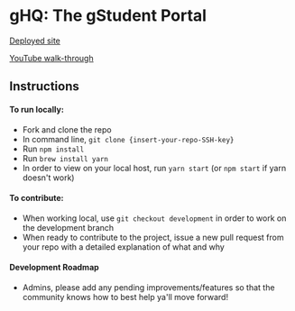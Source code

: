 # gHQ: The gStudent Portal

[Deployed site](https://galvanize-hq.firebaseapp.com)

[YouTube walk-through](https://youtu.be/EAK5nqIcGGo)

## Instructions

#### To run locally:
- Fork and clone the repo
- In command line, `git clone {insert-your-repo-SSH-key}`
- Run `npm install`
- Run `brew install yarn`
- In order to view on your local host, run `yarn start` (or `npm start` if yarn doesn't work)

#### To contribute:
- When working local, use `git checkout development` in order to work on the development branch
- When ready to contribute to the project, issue a new pull request from your repo with a detailed explanation of what and why

#### Development Roadmap
- Admins, please add any pending improvements/features so that the community knows how to best help ya'll move forward!
